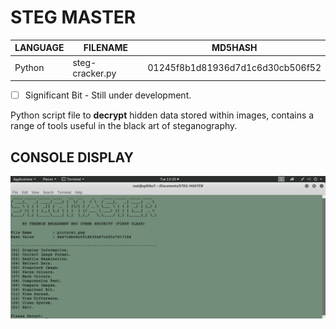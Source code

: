 # STEG MASTER

| LANGUAGE | FILENAME      | MD5HASH                          |
|--------|----             |-----                             |
| Python | steg-cracker.py | 01245f8b1d81936d7d1c6d30cb506f52 |

- [ ] Significant Bit - Still under development.

Python script file to **decrypt** hidden data stored within images, contains a range of tools useful in the black art of steganography.

## CONSOLE DISPLAY
![Screenshot](picture2.png) 


